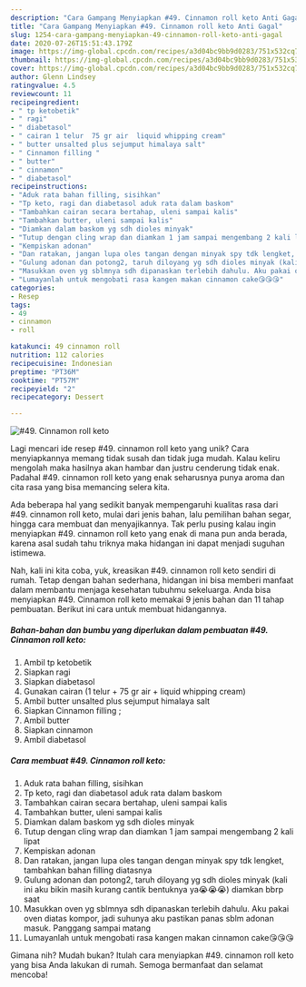 ```yaml
---
description: "Cara Gampang Menyiapkan #49. Cinnamon roll keto Anti Gagal"
title: "Cara Gampang Menyiapkan #49. Cinnamon roll keto Anti Gagal"
slug: 1254-cara-gampang-menyiapkan-49-cinnamon-roll-keto-anti-gagal
date: 2020-07-26T15:51:43.179Z
image: https://img-global.cpcdn.com/recipes/a3d04bc9bb9d0283/751x532cq70/49-cinnamon-roll-keto-foto-resep-utama.jpg
thumbnail: https://img-global.cpcdn.com/recipes/a3d04bc9bb9d0283/751x532cq70/49-cinnamon-roll-keto-foto-resep-utama.jpg
cover: https://img-global.cpcdn.com/recipes/a3d04bc9bb9d0283/751x532cq70/49-cinnamon-roll-keto-foto-resep-utama.jpg
author: Glenn Lindsey
ratingvalue: 4.5
reviewcount: 11
recipeingredient:
- " tp ketobetik"
- " ragi"
- " diabetasol"
- " cairan 1 telur  75 gr air  liquid whipping cream"
- " butter unsalted plus sejumput himalaya salt"
- " Cinnamon filling "
- " butter"
- " cinnamon"
- " diabetasol"
recipeinstructions:
- "Aduk rata bahan filling, sisihkan"
- "Tp keto, ragi dan diabetasol aduk rata dalam baskom"
- "Tambahkan cairan secara bertahap, uleni sampai kalis"
- "Tambahkan butter, uleni sampai kalis"
- "Diamkan dalam baskom yg sdh dioles minyak"
- "Tutup dengan cling wrap dan diamkan 1 jam sampai mengembang 2 kali lipat"
- "Kempiskan adonan"
- "Dan ratakan, jangan lupa oles tangan dengan minyak spy tdk lengket, tambahkan bahan filling diatasnya"
- "Gulung adonan dan potong2, taruh diloyang yg sdh dioles minyak (kali ini aku bikin masih kurang cantik bentuknya ya😭😭😭) diamkan bbrp saat"
- "Masukkan oven yg sblmnya sdh dipanaskan terlebih dahulu. Aku pakai oven diatas kompor, jadi suhunya aku pastikan panas sblm adonan masuk. Panggang sampai matang"
- "Lumayanlah untuk mengobati rasa kangen makan cinnamon cake😘😘😘"
categories:
- Resep
tags:
- 49
- cinnamon
- roll

katakunci: 49 cinnamon roll 
nutrition: 112 calories
recipecuisine: Indonesian
preptime: "PT36M"
cooktime: "PT57M"
recipeyield: "2"
recipecategory: Dessert

---
```



![#49. Cinnamon roll keto](https://img-global.cpcdn.com/recipes/a3d04bc9bb9d0283/751x532cq70/49-cinnamon-roll-keto-foto-resep-utama.jpg)

Lagi mencari ide resep #49. cinnamon roll keto yang unik? Cara menyiapkannya memang tidak susah dan tidak juga mudah. Kalau keliru mengolah maka hasilnya akan hambar dan justru cenderung tidak enak. Padahal #49. cinnamon roll keto yang enak seharusnya punya aroma dan cita rasa yang bisa memancing selera kita.

Ada beberapa hal yang sedikit banyak mempengaruhi kualitas rasa dari #49. cinnamon roll keto, mulai dari jenis bahan, lalu pemilihan bahan segar, hingga cara membuat dan menyajikannya. Tak perlu pusing kalau ingin menyiapkan #49. cinnamon roll keto yang enak di mana pun anda berada, karena asal sudah tahu triknya maka hidangan ini dapat menjadi suguhan istimewa.




Nah, kali ini kita coba, yuk, kreasikan #49. cinnamon roll keto sendiri di rumah. Tetap dengan bahan sederhana, hidangan ini bisa memberi manfaat dalam membantu menjaga kesehatan tubuhmu sekeluarga. Anda bisa menyiapkan #49. Cinnamon roll keto memakai 9 jenis bahan dan 11 tahap pembuatan. Berikut ini cara untuk membuat hidangannya.

<!--inarticleads1-->

##### Bahan-bahan dan bumbu yang diperlukan dalam pembuatan #49. Cinnamon roll keto:

1. Ambil  tp ketobetik
1. Siapkan  ragi
1. Siapkan  diabetasol
1. Gunakan  cairan (1 telur + 75 gr air + liquid whipping cream)
1. Ambil  butter unsalted plus sejumput himalaya salt
1. Siapkan  Cinnamon filling ;
1. Ambil  butter
1. Siapkan  cinnamon
1. Ambil  diabetasol




<!--inarticleads2-->

##### Cara membuat #49. Cinnamon roll keto:

1. Aduk rata bahan filling, sisihkan
1. Tp keto, ragi dan diabetasol aduk rata dalam baskom
1. Tambahkan cairan secara bertahap, uleni sampai kalis
1. Tambahkan butter, uleni sampai kalis
1. Diamkan dalam baskom yg sdh dioles minyak
1. Tutup dengan cling wrap dan diamkan 1 jam sampai mengembang 2 kali lipat
1. Kempiskan adonan
1. Dan ratakan, jangan lupa oles tangan dengan minyak spy tdk lengket, tambahkan bahan filling diatasnya
1. Gulung adonan dan potong2, taruh diloyang yg sdh dioles minyak (kali ini aku bikin masih kurang cantik bentuknya ya😭😭😭) diamkan bbrp saat
1. Masukkan oven yg sblmnya sdh dipanaskan terlebih dahulu. Aku pakai oven diatas kompor, jadi suhunya aku pastikan panas sblm adonan masuk. Panggang sampai matang
1. Lumayanlah untuk mengobati rasa kangen makan cinnamon cake😘😘😘




Gimana nih? Mudah bukan? Itulah cara menyiapkan #49. cinnamon roll keto yang bisa Anda lakukan di rumah. Semoga bermanfaat dan selamat mencoba!
